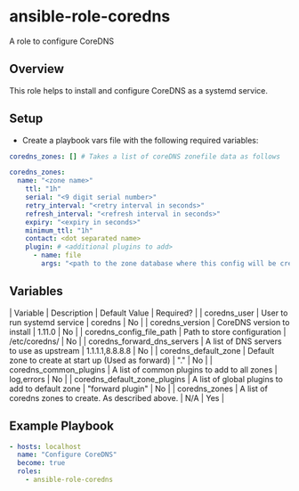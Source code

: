 # ansible-role-coredns
A role to configure CoreDNS

## Overview

This role helps to install and configure CoreDNS as a systemd service.

## Setup
- Create a playbook vars file with the following required variables:
```yaml
coredns_zones: [] # Takes a list of coreDNS zonefile data as follows

coredns_zones:
  name: "<zone name>"
    ttl: "1h"
    serial: "<9 digit serial number>"
    retry_interval: "<retry interval in seconds>"
    refresh_interval: "<refresh interval in seconds>"
    expiry: "<expiry in seconds>"
    minimum_ttl: "1h"
    contact: <dot separated name>
    plugin: # <additional plugins to add>
      - name: file
        args: "<path to the zone database where this config will be created>"
```

## Variables

|       Variable              |               Description                 |   Default Value   |   Required?     |
|     coredns_user            | User to run systemd service               |   coredns         |     No          |
|     coredns_version         |   CoreDNS version to install              |   1.11.0          |     No          |
|  coredns_config_file_path   |   Path to store configuration             |   /etc/coredns/   |     No          |
| coredns_forward_dns_servers | A list of DNS servers to use as upstream  |   1.1.1.1,8.8.8.8 |     No          |
|   coredns_default_zone      | Default zone to create at start up (Used as forward) |  "."   |     No          |
|   coredns_common_plugins    | A list of common plugins to add to all zones    |   log,errors  |   No          |
| coredns_default_zone_plugins  | A list of global plugins to add to default zone | "forward plugin"  | No      |
| coredns_zones             |   A list of coredns zones to create. As described above.     |   N/A   |   Yes    |


## Example Playbook

```yaml
- hosts: localhost
  name: "Configure CoreDNS"
  become: true
  roles:
    - ansible-role-coredns
```

